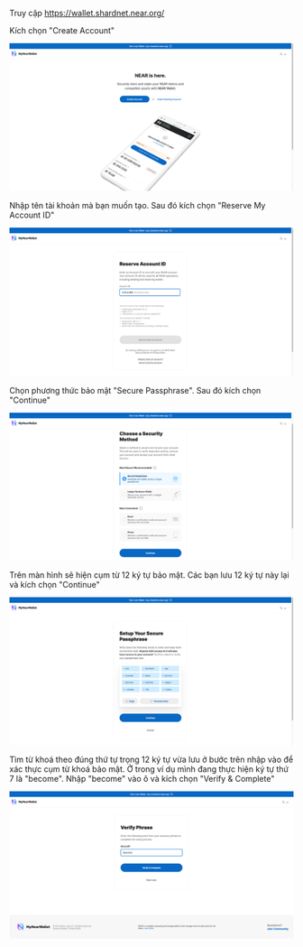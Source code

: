 Truy cập https://wallet.shardnet.near.org/

Kích chọn "Create Account"

![img](./image/Home-Shardnet-Wallet.png)

Nhập tên tài khoản mà bạn muốn tạo. Sau đó kích chọn "Reserve My Account ID"

![img](./image/Shardnet-Wallet-02.png)

Chọn phương thức bảo mật "Secure Passphrase". Sau đó kích chọn "Continue"

![img](./image/Shardnet-Wallet-03.png)

Trên màn hình sẽ hiện cụm từ 12 ký tự bảo mật. Các bạn lưu 12 ký tự này lại và kích chọn "Continue"

![img](./image/Shardnet-Wallet-04.png)

Tìm từ khoá theo đúng thứ tự trọng 12 ký tự vừa lưu ở bước trên nhập vào để xác thực cụm từ khoá bảo mật. Ở trong ví dụ mình đang thực hiện ký tự thứ 7 là "become". Nhập "become" vào ô và kích chọn "Verify & Complete"

![img](./image/Shardnet-Wallet-05.png)
